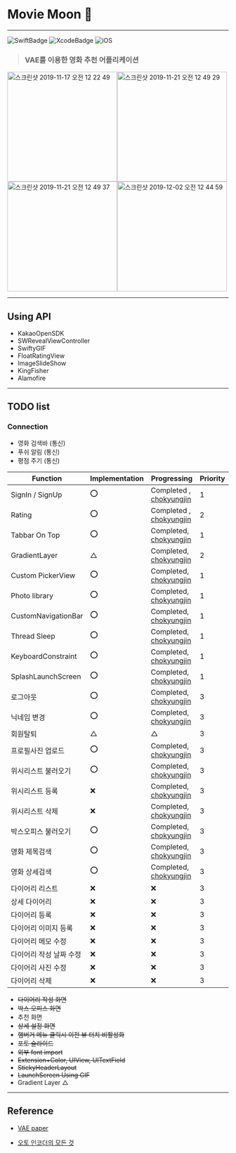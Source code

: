 # Movie Moon 📱 

---
![SwiftBadge](https://img.shields.io/badge/Swift-5.1-orange) ![XcodeBadge](https://img.shields.io/badge/Xcode-11.3-blue) ![iOS](https://img.shields.io/badge/iOS-13.3-lightgrey)

> ### VAE를 이용한 영화 추천 어플리케이션

<img width="250" alt="스크린샷 2019-11-17 오전 12 22 49" src="https://user-images.githubusercontent.com/46750574/68995941-c804c200-08d6-11ea-9e17-248fc1365dd9.png"><img width="250" alt="스크린샷 2019-11-21 오전 12 49 29" src="https://user-images.githubusercontent.com/46750574/69254110-0b25a480-0bf9-11ea-858c-be9e0e6fcdec.png">
<img width="250" alt="스크린샷 2019-11-21 오전 12 49 37" src="https://user-images.githubusercontent.com/46750574/69254111-0b25a480-0bf9-11ea-895d-b0fe9e14d0ab.png"><img width="250" alt="스크린샷 2019-12-02 오전 12 44 59" src="https://user-images.githubusercontent.com/46750574/69916325-274cff80-149d-11ea-95c9-22c77f735442.png">

---

## Using API

* KakaoOpenSDK
* SWRevealViewController
* SwiftyGIF
* FloatRatingView
* ImageSlideShow
* KingFisher
* Alamofire

---

## TODO list

### Connection

* 영화 검색바 (통신)
* 푸쉬 알림 (통신)
* 평점 주기 (통신)

| Function                    | Implementation | Progressing | Priority |
| --------------------------- | ------------ | ------------ | ------------ |
| SignIn / SignUp             | ⭕️ | Completed , [chokyungjin](https://github.com/chokyungjin) |1|
| Rating                      | ⭕️            | Completed , [chokyungjin](https://github.com/chokyungjin) |2|
| Tabbar On Top               | ⭕️            | Completed, [chokyungjin](https://github.com/chokyungjin) |1|
| GradientLayer               | △ | Completed, [chokyungjin](https://github.com/chokyungjin) |2|
| Custom PickerView           | ⭕️            | Completed, [chokyungjin](https://github.com/chokyungjin) |1|
| Photo Iibrary | ⭕️            | Completed, [chokyungjin](https://github.com/chokyungjin) |1|
| CustomNavigationBar         | ⭕️            | Completed, [chokyungjin](https://github.com/chokyungjin) |1|
| Thread Sleep                | ⭕️            | Completed, [chokyungjin](https://github.com/chokyungjin) |1|
| KeyboardConstraint          | ⭕️            | Completed, [chokyungjin](https://github.com/chokyungjin) |1|
| SplashLaunchScreen         | ⭕️            | Completed, [chokyungjin](https://github.com/chokyungjin) |1|
| 로그아웃            | ⭕️     | Completed, [chokyungjin](https://github.com/chokyungjin) |3|
| 닉네임 변경 | ⭕️     | Completed, [chokyungjin](https://github.com/chokyungjin) |3|
| 회원탈퇴         | △       | △                                                         |3|
| 프로필사진 업로드 | ⭕️    | Completed, [chokyungjin](https://github.com/chokyungjin)  |3|
| 위시리스트 불러오기 | ⭕️      | Completed, [chokyungjin](https://github.com/chokyungjin) |3|
| 위시리스트 등록 | ❌       | Completed, [chokyungjin](https://github.com/chokyungjin) |3|
| 위시리스트 삭제   | ❌        | Completed, [chokyungjin](https://github.com/chokyungjin) |3|
| 박스오피스 불러오기 | ⭕️     | Completed, [chokyungjin](https://github.com/chokyungjin) |3|
| 영화 제목검색     | ⭕️     | Completed, [chokyungjin](https://github.com/chokyungjin)  |3|
| 영화 상세검색 | ⭕️     | Completed, [chokyungjin](https://github.com/chokyungjin) |3|
| 다이어리 리스트    | ❌        | ❌                                                         |3|
| 상세 다이어리 | ❌       | ❌                                                         |3|
| 다이어리 등록   | ❌        | ❌                                                         |3|
| 다이어리 이미지 등록 | ❌       | ❌                                                         |3|
| 다이어리 메모 수정 | ❌        | ❌                                                         |3|
| 다이어리 작성 날짜 수정 | ❌       | ❌                                                         |3|
| 다이어리 사진 수정 | ❌        | ❌                                                         |3|
| 다이어리 삭제 | ❌       | ❌                                                         |3|


* ~~다이어리 작성 화면~~
* ~~박스 오피스 화면~~
* 추천 화면
* ~~상세 설정 화면~~
* ~~햄버거 메뉴 클릭시 이전 뷰 터치 비할성화~~
* ~~포토 슬라이드~~
* ~~외부 font import~~
* ~~Extension+Color, UIView, UITextField~~
* ~~StickyHeaderLayout~~
* ~~LaunchScreen Using GIF~~
* Gradient Layer △

---
## Reference

* [VAE paper](https://arxiv.org/pdf/1312.6114.pdf)

* [오토 인코더의 모든 것 ](https://www.slideshare.net/NaverEngineering/ss-96581209)